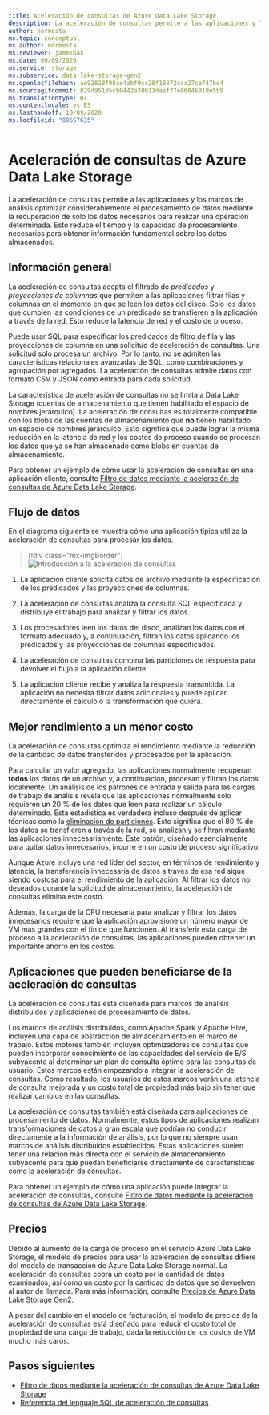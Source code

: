 ```yaml
---
title: Aceleración de consultas de Azure Data Lake Storage
description: La aceleración de consultas permite a las aplicaciones y los marcos de análisis optimizar considerablemente el procesamiento de datos mediante la recuperación únicamente de los datos necesarios para una operación de procesamiento.
author: normesta
ms.topic: conceptual
ms.author: normesta
ms.reviewer: jamesbak
ms.date: 09/09/2020
ms.service: storage
ms.subservice: data-lake-storage-gen2
ms.openlocfilehash: ae92828f08ae4abf9cc28f18872cca27ce747be4
ms.sourcegitcommit: 829d951d5c90442a38012daaf77e86046018e5b9
ms.translationtype: HT
ms.contentlocale: es-ES
ms.lasthandoff: 10/09/2020
ms.locfileid: "89657635"
---
```

# <a name="azure-data-lake-storage-query-acceleration"></a>Aceleración de consultas de Azure Data Lake Storage

La aceleración de consultas permite a las aplicaciones y los marcos de análisis optimizar considerablemente el procesamiento de datos mediante la recuperación de solo los datos necesarios para realizar una operación determinada. Esto reduce el tiempo y la capacidad de procesamiento necesarios para obtener información fundamental sobre los datos almacenados.

## <a name="overview"></a>Información general

La aceleración de consultas acepta el filtrado de *predicados* y *proyecciones de columnas* que permiten a las aplicaciones filtrar filas y columnas en el momento en que se leen los datos del disco. Solo los datos que cumplen las condiciones de un predicado se transfieren a la aplicación a través de la red. Esto reduce la latencia de red y el costo de proceso.  

Puede usar SQL para especificar los predicados de filtro de fila y las proyecciones de columna en una solicitud de aceleración de consultas. Una solicitud solo procesa un archivo. Por lo tanto, no se admiten las características relacionales avanzadas de SQL, como combinaciones y agrupación por agregados. La aceleración de consultas admite datos con formato CSV y JSON como entrada para cada solicitud.

La característica de aceleración de consultas no se limita a Data Lake Storage (cuentas de almacenamiento que tienen habilitado el espacio de nombres jerárquico). La aceleración de consultas es totalmente compatible con los blobs de las cuentas de almacenamiento que **no** tienen habilitado un espacio de nombres jerárquico. Esto significa que puede lograr la misma reducción en la latencia de red y los costos de proceso cuando se procesan los datos que ya se han almacenado como blobs en cuentas de almacenamiento.

Para obtener un ejemplo de cómo usar la aceleración de consultas en una aplicación cliente, consulte [Filtro de datos mediante la aceleración de consultas de Azure Data Lake Storage](data-lake-storage-query-acceleration-how-to.md).

## <a name="data-flow"></a>Flujo de datos

En el diagrama siguiente se muestra cómo una aplicación típica utiliza la aceleración de consultas para procesar los datos.

> [!div class="mx-imgBorder"]
> ![Introducción a la aceleración de consultas](./media/data-lake-storage-query-acceleration/query-acceleration.png)

1. La aplicación cliente solicita datos de archivo mediante la especificación de los predicados y las proyecciones de columnas.

2. La aceleración de consultas analiza la consulta SQL especificada y distribuye el trabajo para analizar y filtrar los datos.

3. Los procesadores leen los datos del disco, analizan los datos con el formato adecuado y, a continuación, filtran los datos aplicando los predicados y las proyecciones de columnas especificados.

4. La aceleración de consultas combina las particiones de respuesta para devolver el flujo a la aplicación cliente.

5. La aplicación cliente recibe y analiza la respuesta transmitida. La aplicación no necesita filtrar datos adicionales y puede aplicar directamente el cálculo o la transformación que quiera.

## <a name="better-performance-at-a-lower-cost"></a>Mejor rendimiento a un menor costo

La aceleración de consultas optimiza el rendimiento mediante la reducción de la cantidad de datos transferidos y procesados por la aplicación.

Para calcular un valor agregado, las aplicaciones normalmente recuperan **todos** los datos de un archivo y, a continuación, procesan y filtran los datos localmente. Un análisis de los patrones de entrada y salida para las cargas de trabajo de análisis revela que las aplicaciones normalmente solo requieren un 20 % de los datos que leen para realizar un cálculo determinado. Esta estadística es verdadera incluso después de aplicar técnicas como la [eliminación de particiones](https://docs.microsoft.com/azure/hdinsight/hdinsight-hadoop-optimize-hive-query#hive-partitioning). Esto significa que el 80 % de los datos se transfieren a través de la red, se analizan y se filtran mediante las aplicaciones innecesariamente. Este patrón, diseñado esencialmente para quitar datos innecesarios, incurre en un costo de proceso significativo.  

Aunque Azure incluye una red líder del sector, en términos de rendimiento y latencia, la transferencia innecesaria de datos a través de esa red sigue siendo costosa para el rendimiento de la aplicación. Al filtrar los datos no deseados durante la solicitud de almacenamiento, la aceleración de consultas elimina este costo.

Además, la carga de la CPU necesaria para analizar y filtrar los datos innecesarios requiere que la aplicación aprovisione un número mayor de VM más grandes con el fin de que funcionen. Al transferir esta carga de proceso a la aceleración de consultas, las aplicaciones pueden obtener un importante ahorro en los costos.

## <a name="applications-that-can-benefit-from-query-acceleration"></a>Aplicaciones que pueden beneficiarse de la aceleración de consultas

La aceleración de consultas está diseñada para marcos de análisis distribuidos y aplicaciones de procesamiento de datos. 

Los marcos de análisis distribuidos, como Apache Spark y Apache Hive, incluyen una capa de abstracción de almacenamiento en el marco de trabajo. Estos motores también incluyen optimizadores de consultas que pueden incorporar conocimiento de las capacidades del servicio de E/S subyacente al determinar un plan de consulta óptimo para las consultas de usuario. Estos marcos están empezando a integrar la aceleración de consultas. Como resultado, los usuarios de estos marcos verán una latencia de consulta mejorada y un costo total de propiedad más bajo sin tener que realizar cambios en las consultas. 

La aceleración de consultas también está diseñada para aplicaciones de procesamiento de datos. Normalmente, estos tipos de aplicaciones realizan transformaciones de datos a gran escala que podrían no conducir directamente a la información de análisis, por lo que no siempre usan marcos de análisis distribuidos establecidos. Estas aplicaciones suelen tener una relación más directa con el servicio de almacenamiento subyacente para que puedan beneficiarse directamente de características como la aceleración de consultas. 

Para obtener un ejemplo de cómo una aplicación puede integrar la aceleración de consultas, consulte [Filtro de datos mediante la aceleración de consultas de Azure Data Lake Storage](data-lake-storage-query-acceleration-how-to.md).

## <a name="pricing"></a>Precios

Debido al aumento de la carga de proceso en el servicio Azure Data Lake Storage, el modelo de precios para usar la aceleración de consultas difiere del modelo de transacción de Azure Data Lake Storage normal. La aceleración de consultas cobra un costo por la cantidad de datos examinados, así como un costo por la cantidad de datos que se devuelven al autor de llamada. Para más información, consulte [Precios de Azure Data Lake Storage Gen2](https://azure.microsoft.com/pricing/details/storage/data-lake/).

A pesar del cambio en el modelo de facturación, el modelo de precios de la aceleración de consultas está diseñado para reducir el costo total de propiedad de una carga de trabajo, dada la reducción de los costos de VM mucho más caros.

## <a name="next-steps"></a>Pasos siguientes

- [Filtro de datos mediante la aceleración de consultas de Azure Data Lake Storage](data-lake-storage-query-acceleration-how-to.md)
- [Referencia del lenguaje SQL de aceleración de consultas](query-acceleration-sql-reference.md)


